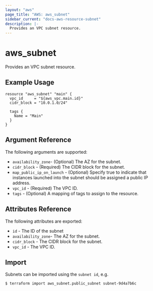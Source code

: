 ```yaml
---
layout: "aws"
page_title: "AWS: aws_subnet"
sidebar_current: "docs-aws-resource-subnet"
description: |-
  Provides an VPC subnet resource.
---
```


# aws\_subnet

Provides an VPC subnet resource.

## Example Usage

```
resource "aws_subnet" "main" {
  vpc_id     = "${aws_vpc.main.id}"
  cidr_block = "10.0.1.0/24"

  tags {
    Name = "Main"
  }
}
```

## Argument Reference

The following arguments are supported:

* `availability_zone`- (Optional) The AZ for the subnet.
* `cidr_block` - (Required) The CIDR block for the subnet.
* `map_public_ip_on_launch` -  (Optional) Specify true to indicate
    that instances launched into the subnet should be assigned
    a public IP address.
* `vpc_id` - (Required) The VPC ID.
* `tags` - (Optional) A mapping of tags to assign to the resource.

## Attributes Reference

The following attributes are exported:

* `id` - The ID of the subnet
* `availability_zone`- The AZ for the subnet.
* `cidr_block` - The CIDR block for the subnet.
* `vpc_id` - The VPC ID.



## Import

Subnets can be imported using the `subnet id`, e.g.

```
$ terraform import aws_subnet.public_subnet subnet-9d4a7b6c
```